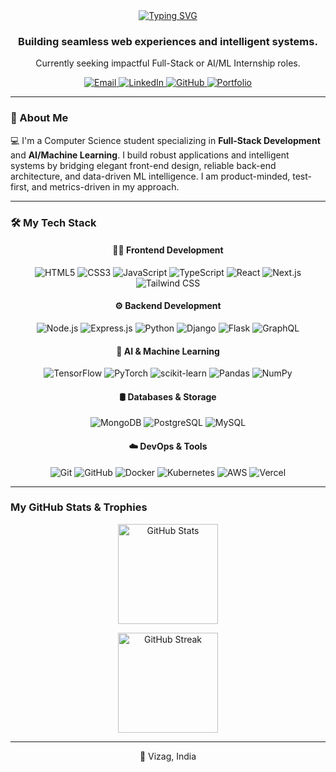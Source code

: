 <div align="center">
  <a href="https://git.io/typing-svg">
      <img src="https://readme-typing-svg.demolab.com?font=Segoe+UI&weight=700&size=40&pause=1000&color=ffffff&background=000000&center=true&vCenter=true&width=800&lines=Hi+there!+I'm+Yashwanth+Kamireddi+%F0%9F%91%8B;Full-Stack+Developer;AI+%26+Machine+Learning+Engineer" alt="Typing SVG">
</div>
</a>
</div>
  </a>
</div>

<h3 align="center"> Building seamless web experiences and intelligent systems. </h3>
<p align="center">
  Currently seeking impactful Full-Stack or AI/ML Internship roles.
</p>

<p align="center">
  <a href="mailto:yashwanthkamireddi@gmail.com">
    <img src="https://img.shields.io/badge/EMAIL-000000?style=for-the-badge&logo=gmail&logoColor=white" alt="Email"/>
  </a>
  <a href="https://linkedin.com/in/yashwanthkamireddi" target="_blank">
    <img src="https://img.shields.io/badge/LINKEDIN-000000?style=for-the-badge&logo=linkedin&logoColor=white" alt="LinkedIn"/>
  </a>
  <a href="https://github.com/yashwanthkamireddi" target="_blank">
    <img src="https://img.shields.io/badge/GITHUB-000000?style=for-the-badge&logo=github&logoColor=white" alt="GitHub"/>
  </a>
  <a href="https://yashwanthkamireddi.vercel.app/" target="_blank">
    <img src="https://img.shields.io/badge/PORTFOLIO-000000?style=for-the-badge&logo=vercel&logoColor=white" alt="Portfolio"/>
  </a>
</p>


---

### 👋 About Me
💻 I'm a Computer Science student  specializing in **Full-Stack Development** and **AI/Machine Learning**. I build robust applications and intelligent systems by bridging elegant front-end design, reliable back-end architecture, and data-driven ML intelligence. I am product-minded, test-first, and metrics-driven in my approach.

---

### 🛠️ My Tech Stack

<div align="center">

#### 👨‍💻 Frontend Development
<p>
  <img src="https://img.shields.io/badge/HTML5-000000?style=for-the-badge&logo=html5&logoColor=white" alt="HTML5"/>
  <img src="https://img.shields.io/badge/CSS3-000000?style=for-the-badge&logo=css3&logoColor=white" alt="CSS3"/>
  <img src="https://img.shields.io/badge/JavaScript-000000?style=for-the-badge&logo=javascript&logoColor=white" alt="JavaScript"/>
  <img src="https://img.shields.io/badge/TypeScript-000000?style=for-the-badge&logo=typescript&logoColor=white" alt="TypeScript"/>
  <img src="https://img.shields.io/badge/React-000000?style=for-the-badge&logo=react&logoColor=white" alt="React"/>
  <img src="https://img.shields.io/badge/Next.js-000000?style=for-the-badge&logo=next.js&logoColor=white" alt="Next.js"/>
  <img src="https://img.shields.io/badge/Tailwind_CSS-000000?style=for-the-badge&logo=tailwindcss&logoColor=white" alt="Tailwind CSS"/>
</p>

#### ⚙️ Backend Development
<p>
  <img src="https://img.shields.io/badge/Node.js-000000?style=for-the-badge&logo=nodedotjs&logoColor=white" alt="Node.js"/>
  <img src="https://img.shields.io/badge/Express.js-000000?style=for-the-badge&logo=express&logoColor=white" alt="Express.js"/>
  <img src="https://img.shields.io/badge/Python-000000?style=for-the-badge&logo=python&logoColor=white" alt="Python"/>
  <img src="https://img.shields.io/badge/Django-000000?style=for-the-badge&logo=django&logoColor=white" alt="Django"/>
  <img src="https://img.shields.io/badge/Flask-000000?style=for-the-badge&logo=flask&logoColor=white" alt="Flask"/>
  <img src="https://img.shields.io/badge/GraphQL-000000?style=for-the-badge&logo=graphql&logoColor=white" alt="GraphQL"/>
</p>

#### 🧠 AI & Machine Learning
<p>
  <img src="https://img.shields.io/badge/TensorFlow-000000?style=for-the-badge&logo=tensorflow&logoColor=white" alt="TensorFlow"/>
  <img src="https://img.shields.io/badge/PyTorch-000000?style=for-the-badge&logo=pytorch&logoColor=white" alt="PyTorch"/>
  <img src="https://img.shields.io/badge/scikit_learn-000000?style=for-the-badge&logo=scikit-learn&logoColor=white" alt="scikit-learn"/>
  <img src="https://img.shields.io/badge/Pandas-000000?style=for-the-badge&logo=pandas&logoColor=white" alt="Pandas"/>
  <img src="https://img.shields.io/badge/NumPy-000000?style=for-the-badge&logo=numpy&logoColor=white" alt="NumPy"/>
</p>

#### 🛢️ Databases & Storage
<p>
  <img src="https://img.shields.io/badge/MongoDB-000000?style=for-the-badge&logo=mongodb&logoColor=white" alt="MongoDB"/>
  <img src="https://img.shields.io/badge/PostgreSQL-000000?style=for-the-badge&logo=postgresql&logoColor=white" alt="PostgreSQL"/>
  <img src="https://img.shields.io/badge/MySQL-000000?style=for-the-badge&logo=mysql&logoColor=white" alt="MySQL"/>
</p>

#### ☁️ DevOps & Tools
<p>
  <img src="https://img.shields.io/badge/Git-000000?style=for-the-badge&logo=git&logoColor=white" alt="Git"/>
  <img src="https://img.shields.io/badge/GitHub-000000?style=for-the-badge&logo=github&logoColor=white" alt="GitHub"/>
  <img src="https://img.shields.io/badge/Docker-000000?style=for-the-badge&logo=docker&logoColor=white" alt="Docker"/>
  <img src="https://img.shields.io/badge/Kubernetes-000000?style=for-the-badge&logo=kubernetes&logoColor=white" alt="Kubernetes"/>
  <img src="https://img.shields.io/badge/AWS-000000?style=for-the-badge&logo=amazonaws&logoColor=white" alt="AWS"/>
  <img src="https://img.shields.io/badge/Vercel-000000?style=for-the-badge&logo=vercel&logoColor=white" alt="Vercel"/>
</p>
</div>

---

###  My GitHub Stats & Trophies

<p align="center">
  <img src="https://github-readme-stats.vercel.app/api?username=yashwanthkamireddi&show_icons=true&theme=transparent&include_all_commits=true&count_private=true&hide_border=true&card_width=400&title_color=FFFFFF&icon_color=FFFFFF&text_color=CCCCCC&bg_color=000000&border_radius=10" alt="GitHub Stats" height="160"/>
<p align="center">
  <img src="https://github-readme-streak-stats.herokuapp.com?user=yashwanthkamireddi&theme=graywhite&hide_border=true&border_radius=10&date_format=%5BY%20%5DM%20j" alt="GitHub Streak" height="160"/>
</p>

---

<p align="center">
  📍 Vizag, India
</p>

